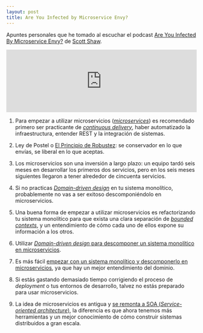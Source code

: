 ```yaml
---
layout: post
title: Are You Infected by Microservice Envy?
---
```


Apuntes personales que he tomado al escuchar el podcast [Are You Infected By Microservice Envy?](https://soundcloud.com/thoughtworks/are-you-infected-by-microservice-envy)
de [Scott Shaw](https://twitter.com/scottwshaw).

<iframe width="100%" height="166" scrolling="no" frameborder="no" src="https://w.soundcloud.com/player/?url=https%3A//api.soundcloud.com/tracks/206283659&amp;color=ff5500&amp;auto_play=false&amp;hide_related=false&amp;show_comments=true&amp;show_user=true&amp;show_reposts=false"></iframe>

1. Para empezar a utilizar microservicios ([*microservices*][1]) es recomendado
   primero ser practicante de [*continuous delivery*][2], haber automatizado la
   infraestructura, entender REST y la integración de sistemas.

2. Ley de Postel o [El Principio de Robustez][3]: se conservador en lo que
   envías, se liberal en lo que aceptas.

3. Los microservicios son una inversión a largo plazo: un equipo tardó seis meses
   en desarrollar los primeros dos servicios, pero en los seis meses siguientes
   llegaron a tener alrededor de cincuenta servicios.

4. Si no practicas [*Domain-driven design*][4] en tu sistema monolítico,
   probablemente no vas a ser exitoso descomponiéndolo en microservicios.

5. Una buena forma de empezar a utilizar microservicios es refactorizando tu
   sistema monolítico para que exista una clara separación de [*bounded
   contexts*][5], y un entendimiento de cómo cada uno de ellos expone su
   información a los otros.

6. Utilizar [*Domain-driven design* para descomponer un sistema monolítico en
   microservicios][6].

7. Es más fácil [empezar con un sistema monolítico y descomponerlo en
   microservicios][7], ya que hay un mejor entendimiento del dominio.

8. Si estás gastando demasiado tiempo corrigiendo el proceso de *deployment* o
   tus entornos de desarrollo, talvez no estás preparado para usar
   microservicios.

9. La idea de microservicios es antigua y [se remonta a SOA (*Service-oriented
   architecture*)][8], la diferencia es que ahora tenemos más herramientas y un
   mejor conocimiento de cómo construir sistemas distribuidos a gran escala.

[1]: http://martinfowler.com/microservices
[2]: http://martinfowler.com/bliki/ContinuousDelivery.html
[3]: https://en.wikipedia.org/wiki/Robustness_principle
[4]: https://domainlanguage.com/ddd/
[5]: http://martinfowler.com/bliki/BoundedContext.html
[6]: https://www.thoughtworks.com/insights/blog/domain-driven-design-services-architecture
[7]: http://martinfowler.com/bliki/MonolithFirst.html
[8]: http://martinfowler.com/articles/microservices.html#MicroservicesAndSoa
